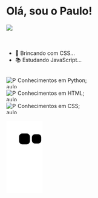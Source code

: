 
<h1>Olá, sou o Paulo!</h1>


<link rel="stylesheet" href="https://cdn.jsdelivr.net/gh/devicons/devicon@v2.14.0/devicon.min.css">

<div align="left">
  <img height="180em" src="https://github-readme-stats.vercel.app/api?username=sanpaa&show_icons=true&theme=great-gatsby&include_all_commits=true&count_private=true">
</div>
<br><br>
 
- 🔭 Brincando com CSS...
- 📚 Estudando JavaScript...
  
  
<div style="display: inline_block"><br>
Conhecimentos em Python;
  <img align="left" alt="Paulo.PY" height="30" width="30" src="https://cdn.jsdelivr.net/gh/devicons/devicon/icons/python/python-original.svg"> <br><br>
Conhecimentos em HTML;
  <img align="left" alt="Paulo.HTML" height="30" width="30" src="https://cdn.jsdelivr.net/gh/devicons/devicon/icons/html5/html5-original.svg"> <br><br>
Conhecimentos em CSS;
  <img align="left" alt="Paulo.CSS" height="30" width="30" src="https://cdn.jsdelivr.net/gh/devicons/devicon/icons/css3/css3-original.svg"> <br><br>
 

  ![Snake animation](https://github.com/Elcezada/Elcezada/blob/output/github-contribution-grid-snake.svg)
